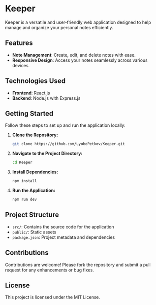 # Keeper

Keeper is a versatile and user-friendly web application designed to help manage and organize your personal notes efficiently.

## Features

- **Note Management**: Create, edit, and delete notes with ease.
- **Responsive Design**: Access your notes seamlessly across various devices.

## Technologies Used

- **Frontend**: React.js
- **Backend**: Node.js with Express.js

## Getting Started

Follow these steps to set up and run the application locally:

1. **Clone the Repository:**
   ```bash
   git clone https://github.com/LyuboPetkov/Keeper.git
   ```

2. **Navigate to the Project Directory:**
   ```bash
   cd Keeper
   ```

3. **Install Dependencies:**
   ```bash
   npm install
   ```

4. **Run the Application:**
   ```bash
   npm run dev
   ```

## Project Structure

- `src/`: Contains the source code for the application
- `public/`: Static assets
- `package.json`: Project metadata and dependencies

## Contributions

Contributions are welcome! Please fork the repository and submit a pull request for any enhancements or bug fixes.

## License

This project is licensed under the MIT License.

